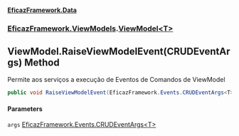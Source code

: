 #### [EficazFramework.Data](EficazFrameworkData.md 'EficazFramework Data')
### [EficazFramework.ViewModels](EficazFrameworkData.md#EficazFramework.ViewModels 'EficazFramework.ViewModels').[ViewModel&lt;T&gt;](EficazFramework.ViewModels/ViewModel_T_.md 'EficazFramework.ViewModels.ViewModel<T>')

## ViewModel<T>.RaiseViewModelEvent(CRUDEventArgs<T>) Method

Permite aos serviços a execução de Eventos de Comandos de ViewModel

```csharp
public void RaiseViewModelEvent(EficazFramework.Events.CRUDEventArgs<T> args);
```
#### Parameters

<a name='EficazFramework.ViewModels.ViewModel_T_.RaiseViewModelEvent(EficazFramework.Events.CRUDEventArgs_T_).args'></a>

`args` [EficazFramework.Events.CRUDEventArgs&lt;](EficazFramework.Events/CRUDEventArgs_T_.md 'EficazFramework.Events.CRUDEventArgs<T>')[T](EficazFramework.ViewModels/ViewModel_T_.md#EficazFramework.ViewModels.ViewModel_T_.T 'EficazFramework.ViewModels.ViewModel<T>.T')[&gt;](EficazFramework.Events/CRUDEventArgs_T_.md 'EficazFramework.Events.CRUDEventArgs<T>')